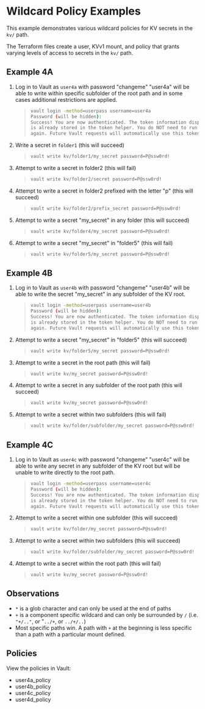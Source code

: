 # Wildcard Policy Examples

This example demonstrates various wildcard policies for KV secrets in the `kv/` path.

The Terraform files create a user, KVv1 mount, and policy that grants varying levels of access to secrets in the `kv/` path.

## Example 4A

1. Log in to Vault as `user4a` with password "changeme"
    "user4a" will be able to write within specific subfolder of the root path and in some cases additional restrictions are applied.
    >
    > ```bash
    > vault login -method=userpass username=user4a
    > Password (will be hidden):
    > Success! You are now authenticated. The token information displayed below
    > is already stored in the token helper. You do NOT need to run "vault login"
    > again. Future Vault requests will automatically use this token.
    > ```

2. Write a secret in `folder1` (this will succeed)
    >
    > ```bash
    > vault write kv/folder1/my_secret password=P@ssw0rd!
    > ```

3. Attempt to write a secret in folder2 (this will fail)
    >
    > ```bash
    > vault write kv/folder2/secret password=P@ssw0rd!
    > ```

4. Attempt to write a secret in folder2 prefixed with the letter "p" (this will succeed)
    >
    > ```bash
    > vault write kv/folder2/prefix_secret password=P@ssw0rd!
    > ```

5. Attempt to write a secret "my_secret" in any folder (this will succeed)
    >
    > ```bash
    > vault write kv/folder4/my_secret password=P@ssw0rd!
    > ```

6. Attempt to write a secret "my_secret" in "folder5" (this will fail)
    >
    > ```bash
    > vault write kv/folder5/my_secret password=P@ssw0rd!
    > ```

## Example 4B

1. Log in to Vault as `user4b` with password "changeme"
    "user4b" will be able to write the secret "my_secret" in any subfolder of the KV root.
    >
    > ```bash
    > vault login -method=userpass username=user4b
    > Password (will be hidden):
    > Success! You are now authenticated. The token information displayed below
    > is already stored in the token helper. You do NOT need to run "vault login"
    > again. Future Vault requests will automatically use this token.
    > ```

2. Attempt to write a secret "my_secret" in "folder5" (this will succeed)
    >
    > ```bash
    > vault write kv/folder5/my_secret password=P@ssw0rd!
    > ```

3. Attempt to write a secret in the root path (this will fail)
    >
    > ```bash
    > vault write kv/my_secret password=P@ssw0rd!
    > ```

4. Attempt to write a secret in any subfolder of the root path (this will succeed)
    >
    > ```bash
    > vault write kv/my_secret password=P@ssw0rd!
    > ```

5. Attempt to write a secret within two subfolders (this will fail)
    >
    > ```bash
    > vault write kv/folder/subfolder/my_secret password=P@ssw0rd!
    > ```

## Example 4C

1. Log in to Vault as `user4c` with password "changeme"
    "user4c" will be able to write any secret in any subfolder of the KV root but will be unable to write directly to the root path.
    >
    > ```bash
    > vault login -method=userpass username=user4c
    > Password (will be hidden):
    > Success! You are now authenticated. The token information displayed below
    > is already stored in the token helper. You do NOT need to run "vault login"
    > again. Future Vault requests will automatically use this token.
    > ```

2. Attempt to write a secret within one subfolder (this will succeed)
    >
    > ```bash
    > vault write kv/folder/my_secret password=P@ssw0rd!
    > ```

3. Attempt to write a secret within two subfolders (this will succeed)
    >
    > ```bash
    > vault write kv/folder/subfolder/my_secret password=P@ssw0rd!
    > ```

4. Attempt to write a secret within the root path (this will fail)
    >
    > ```bash
    > vault write kv/my_secret password=P@ssw0rd!
    > ```

## Observations

* `*` is a glob character and can only be used at the end of paths
* `+` is a component specific wildcard and can only be surrounded by `/` (i.e. `"+/.."`, or "`../+`, or `../+/..`)
* Most specific paths win. A path with `+` at the beginning is less specific than a path with a particular mount defined.

## Policies

View the policies in Vault:

* user4a_policy
* user4b_policy
* user4c_policy
* user4d_policy
